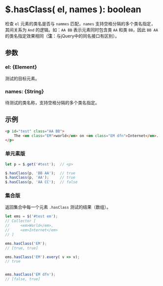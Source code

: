 # $.hasClass( el, names ): boolean

检查 `el` 元素的类名是否与 `nammes` 匹配，`names` 支持空格分隔的多个类名指定，其间关系为 `And` 的逻辑。如：`AA BB` 表示元素同时包含类 `AA` 和类 `BB`，因此 `BB AA` 的类名指定效果相同（**注**：与jQuery中的同名接口有区别）。


## 参数

### el: {Element}

测试的目标元素。


### names: {String}

待测试的类名称，支持空格分隔的多个类名指定。


## 示例

```html
<p id="test" class="AA BB">
    The <em class="EM">world</em> on <em class="EM dfn">Internet</em>.
</p>
```

### 单元素版

```js
let p = $.get('#test');  // <p>

$.hasClass(p, 'BB AA');  // true
$.hasClass(p, 'AA');     // true
$.hasClass(p, 'AA CC');  // false
```


### 集合版

返回集合中每一个元素 `.hasClass` 测试的结果（数组）。

```js
let ems = $('#test em');
// Collector [
//     <em>World</em>,
//     <em>Internet</em>
// ]

ems.hasClass('EM');
// [true, true]

ems.hasClass('EM').every( v => v);
// true


ems.hasClass('EM dfn');
// [false, true]
```
